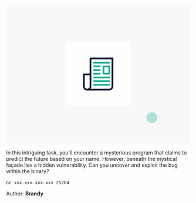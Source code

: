 <br>

<p align="center">
  <img src="./c6386d57201322f2dabd7117cee0953b.gif">
</p>


In this intriguing task, you'll encounter a mysterious program that claims to predict the future based on your name. However, beneath the mystical façade lies a hidden vulnerability. Can you uncover and exploit the bug within the binary?

```
nc xxx.xxx.xxx.xxx 25204
```

Author: **Brandy**
